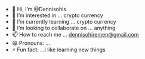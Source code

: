 - 👋 Hi, I’m @Dennisohis
- 👀 I’m interested in ... crypto currency 
- 🌱 I’m currently learning ... crypto currency 
- 💞️ I’m looking to collaborate on ... anything 
- 📫 How to reach me ... dennisohiremen@gmail.com
- 😄 Pronouns: ...
- ⚡ Fun fact: ...i like learning new things 

<!---
Dennisohis/Dennisohis is a ✨ special ✨ repository because its `README.md` (this file) appears on your GitHub profile.
You can click the Preview link to take a look at your changes.
--->

